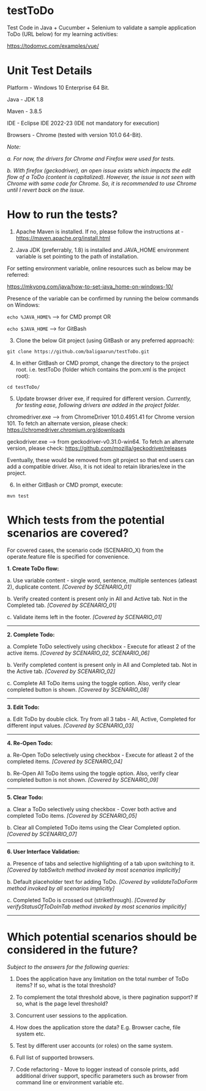 # testToDo
Test Code in Java + Cucumber + Selenium to validate a sample application ToDo (URL below) for my learning activities:

https://todomvc.com/examples/vue/


# Unit Test Details
Platform - Windows 10 Enterprise 64 Bit.

Java - JDK 1.8

Maven - 3.8.5

IDE - Eclipse IDE 2022-23 (IDE not mandatory for execution)

Browsers - Chrome (tested with version 101.0 64-Bit).

*Note:*

*a. For now, the drivers for Chrome and Firefox were used for tests.*

*b. With firefox (geckodriver), an open issue exists which impacts the edit flow of a ToDo (content is capitalized). However, the issue is not seen with Chrome with same code for Chrome. So, it is recommended to use Chrome until I revert back on the issue.*

# How to run the tests?

1. Apache Maven is installed. If no, please follow the instructions at - https://maven.apache.org/install.html

2. Java JDK (preferrably, 1.8) is installed and JAVA_HOME environment variable is set pointing to the path of installation.

For setting environment variable, online resources such as below may be referred:

https://mkyong.com/java/how-to-set-java_home-on-windows-10/

Presence of the variable can be confirmed by running the below commands on Windows:

```echo %JAVA_HOME%```   --> for CMD prompt  OR

```echo $JAVA_HOME```    --> for GitBash

3. Clone the below Git project (using GitBash or any preferred approach):

```git clone https://github.com/baligaarun/testToDo.git```

4. In either GitBash or CMD prompt, change the directory to the project root. i.e. testToDo (folder which contains the pom.xml is the project root):

```cd testToDo/```

5. Update browser driver exe, if required for different version. *Currently, for testing ease, following drivers are added in the project folder.*

chromedriver.exe --> from ChromeDriver 101.0.4951.41 for Chrome version 101. To fetch an alternate version, please check: https://chromedriver.chromium.org/downloads

geckodriver.exe --> from geckodriver-v0.31.0-win64. To fetch an alternate version, please check: https://github.com/mozilla/geckodriver/releases

Eventually, these would be removed from git project so that end users can add a compatible driver. Also, it is not ideal to retain libraries/exe in the project.

6. In either GitBash or CMD prompt, execute: 

```mvn test```

# Which tests from the potential scenarios are covered? 

For covered cases, the scenario code (SCENARIO_X) from the operate.feature file is specified for convenience.

**1. Create ToDo flow:**

a. Use variable content - single word, sentence, multiple sentences (atleast 2), duplicate content. *[Covered by SCENARIO_01]*

b. Verify created content is present only in All and Active tab. Not in the Completed tab. *[Covered by SCENARIO_01]*

c. Validate items left in the footer. *[Covered by SCENARIO_01]*

------------

**2. Complete Todo:**

a. Complete ToDo selectively using checkbox - Execute for atleast 2 of the active items. *[Covered by SCENARIO_02, SCENARIO_06]*

b. Verify completed content is present only in All and Completed tab. Not in the Active tab. *[Covered by SCENARIO_02]*

c. Complete All ToDo items using the toggle option. Also, verify clear completed button is shown.  *[Covered by SCENARIO_08]*

-----------

**3. Edit Todo:**

a. Edit ToDo by double click. Try from all 3 tabs - All, Active, Completed for different input values. *[Covered by SCENARIO_03]*

-----------

**4. Re-Open Todo:**

a. Re-Open ToDo selectively using checkbox - Execute for atleast 2 of the completed items. *[Covered by SCENARIO_04]*

b. Re-Open All ToDo items using the toggle option. Also, verify clear completed button is not shown. *[Covered by SCENARIO_09]*

------------

**5. Clear Todo:**

a. Clear a ToDo selectively using checkbox - Cover both active and completed ToDo items. *[Covered by SCENARIO_05]*

b. Clear all Completed ToDo items using the Clear Completed option. *[Covered by SCENARIO_07]*

-------------

**6. User Interface Validation:**

a. Presence of tabs and selective highlighting of a tab upon switching to it. *[Covered by tabSwitch method invoked by most scenarios implicitly]*

b. Default placeholder text for adding ToDo. *[Covered by validateToDoForm method invoked by all scenarios implicitly]*

c. Completed ToDo is crossed out (strikethrough). *[Covered by verifyStatusOfToDoInTab method invoked by most scenarios implicitly]*

------------

# Which potential scenarios should be considered in the future?

*Subject to the answers for the following queries:*

1. Does the application have any limitation on the total number of ToDo items? If so, what is the total threshold? 

2. To complement the total threshold above, is there pagination support? If so, what is the page level threshold?

3. Concurrent user sessions to the application.

4. How does the application store the data? E.g. Browser cache, file system etc.

5. Test by different user accounts (or roles) on the same system.

6. Full list of supported browsers.

7. Code refactoring - Move to logger instead of console prints, add additional driver support, specific parameters such as browser from command line or environment variable etc.
